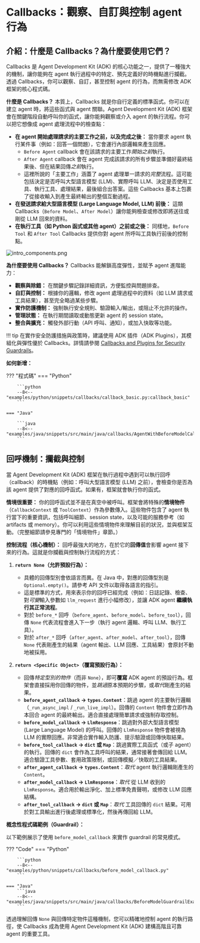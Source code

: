 # Callbacks：觀察、自訂與控制 agent 行為

## 介紹：什麼是 Callbacks？為什麼要使用它們？

Callbacks 是 Agent Development Kit (ADK) 的核心功能之一，提供了一種強大的機制，讓你能夠在 agent 執行過程中的特定、預先定義好的時機點進行攔截。透過 Callbacks，你可以觀察、自訂，甚至控制 agent 的行為，而無需修改 ADK 框架的核心程式碼。

**什麼是 Callbacks？** 本質上，Callbacks 就是你自行定義的標準函式。你可以在建立 agent 時，將這些函式與 agent 關聯。Agent Development Kit (ADK) 框架會在關鍵階段自動呼叫你的函式，讓你能夠觀察或介入 agent 的執行流程。你可以把它想像成 agent 處理流程中的檢查點：

* **在 agent 開始處理請求的主要工作之前，以及完成之後：** 當你要求 agent 執行某件事（例如：回答一個問題），它會運行內部邏輯來產生回應。
  * `Before Agent` callback 會在該請求的主要工作*開始之前*執行。
  * `After Agent` callback 會在 agent 完成該請求的所有步驟並準備好最終結果後、但在結果回傳*之前*執行。
  * 這裡所說的「主要工作」涵蓋了 agent 處理單一請求的*完整*流程。這可能包括決定是否呼叫大型語言模型 (LLM)、實際呼叫 LLM、決定是否使用工具、執行工具、處理結果，最後組合出答案。這些 Callbacks 基本上包裹了從接收輸入到產生最終輸出的整個互動過程。
* **在發送請求給大型語言模型 (Large Language Model, LLM) 前後：** 這類 Callbacks（`Before Model`、`After Model`）讓你能夠檢查或修改即將送往或剛從 LLM 回來的資料。
* **在執行工具（如 Python 函式或其他 agent）之前或之後：** 同樣地，`Before Tool` 和 `After Tool` Callbacks 提供你對 agent 所呼叫工具執行前後的控制點。

![intro_components.png](../assets/callback_flow.png)

**為什麼要使用 Callbacks？** Callbacks 能解鎖高度彈性，並賦予 agent 進階能力：

* **觀察與除錯：** 在關鍵步驟記錄詳細資訊，方便監控與問題排查。  
* **自訂與控制：** 根據你的邏輯，修改 agent 處理過程中的資料（如 LLM 請求或工具結果），甚至完全略過某些步驟。  
* **實作防護機制：** 強制執行安全規則、驗證輸入/輸出，或阻止不允許的操作。  
* **管理狀態：** 在執行期間讀取或動態更新 agent 的 session state。  
* **整合與擴充：** 觸發外部行動（API 呼叫、通知），或加入快取等功能。

!!! tip
    在實作安全防護措施與政策時，建議使用 ADK 插件（ADK Plugins），其模組化與彈性優於 Callbacks。詳情請參閱 [Callbacks and Plugins for Security Guardrails](/adk-docs/safety/#callbacks-and-plugins-for-security-guardrails)。

**如何新增：**

??? "程式碼"
    === "Python"
    
        ```python
        --8<-- "examples/python/snippets/callbacks/callback_basic.py:callback_basic"
        ```
    
    === "Java"
    
        ```java
        --8<-- "examples/java/snippets/src/main/java/callbacks/AgentWithBeforeModelCallback.java:init"
        ```

## 回呼機制：攔截與控制

當 Agent Development Kit (ADK) 框架在執行過程中遇到可以執行回呼（callback）的時機點（例如：呼叫大型語言模型 (LLM) 之前），會檢查你是否為該 agent 提供了對應的回呼函式。如果有，框架就會執行你的函式。

**情境很重要：** 你的回呼函式並不是在真空中被呼叫。框架會將特殊的**情境物件**（`CallbackContext` 或 `ToolContext`）作為參數傳入。這些物件包含了 agent 執行當下的重要資訊，包括呼叫細節、session state，以及可能的服務參考（如 artifacts 或 memory）。你可以利用這些情境物件來理解目前的狀況，並與框架互動。（完整細節請參見專門的「情境物件」章節。）

**控制流程（核心機制）：** 回呼最強大的地方，在於它的**回傳值**會影響 agent 接下來的行為。這就是你攔截與控制執行流程的方式：

1. **`return None`（允許預設行為）：**  

    * 具體的回傳型別會依語言而異。在 Java 中，對應的回傳型別是 `Optional.empty()`。請參考 API 文件以取得各語言的指引。
    * 這是標準的方式，用來表示你的回呼已經完成（例如：日誌記錄、檢查、對*可變*輸入參數如 `llm_request` 進行小幅修改），並讓 ADK agent **繼續執行其正常流程**。
    * 對於 `before_*` 回呼（`before_agent`、`before_model`、`before_tool`），回傳 `None` 代表流程會進入下一步（執行 agent 邏輯、呼叫 LLM、執行工具）。
    * 對於 `after_*` 回呼（`after_agent`、`after_model`、`after_tool`），回傳 `None` 代表剛產生的結果（agent 輸出、LLM 回應、工具結果）會原封不動地被採用。

2. **`return <Specific Object>`（覆寫預設行為）：**  

    * 回傳*特定型別的物件*（而非 `None`），即可**覆寫** ADK agent 的預設行為。框架會直接採用你回傳的物件，並*跳過*原本預期的步驟，或*取代*剛產生的結果。
    * **`before_agent_callback` → `types.Content`**：跳過 agent 的主要執行邏輯（`_run_async_impl` / `_run_live_impl`）。回傳的 `Content` 物件會立即作為本回合 agent 的最終輸出。適合直接處理簡單請求或強制存取控制。
    * **`before_model_callback` → `LlmResponse`**：跳過對外部大型語言模型 (Large Language Model) 的呼叫。回傳的 `LlmResponse` 物件會被視為 LLM 的實際回應。非常適合實作輸入防護、提示驗證或回傳快取結果。
    * **`before_tool_callback` → `dict` 或 `Map`**：跳過實際工具函式（或子 agent）的執行。回傳的 `dict` 會作為工具呼叫的結果，通常接著會傳回給 LLM。適合驗證工具參數、套用政策限制，或回傳模擬／快取的工具結果。
    * **`after_agent_callback` → `types.Content`**：*取代* agent 執行邏輯剛產生的 `Content`。
    * **`after_model_callback` → `LlmResponse`**：*取代* 從 LLM 收到的 `LlmResponse`。適合用於輸出淨化、加上標準免責聲明，或修改 LLM 回應結構。
    * **`after_tool_callback` → `dict` 或 `Map`**：*取代* 工具回傳的 `dict` 結果。可用於對工具輸出進行後處理或標準化，然後再傳回給 LLM。

**概念性程式碼範例（Guardrail）：**

以下範例展示了使用 `before_model_callback` 來實作 guardrail 的常見模式。

<!-- ```py
--8<-- "examples/python/snippets/callbacks/before_model_callback.py"
``` -->
??? "Code"
    === "Python"
    
        ```python
        --8<-- "examples/python/snippets/callbacks/before_model_callback.py"
        ```
    
    === "Java"
        ```java
        --8<-- "examples/java/snippets/src/main/java/callbacks/BeforeModelGuardrailExample.java:init"
        ```

透過理解回傳 `None` 與回傳特定物件這種機制，您可以精確地控制 agent 的執行路徑，使 Callbacks 成為使用 Agent Development Kit (ADK) 建構高階且可靠 agent 的重要工具。
